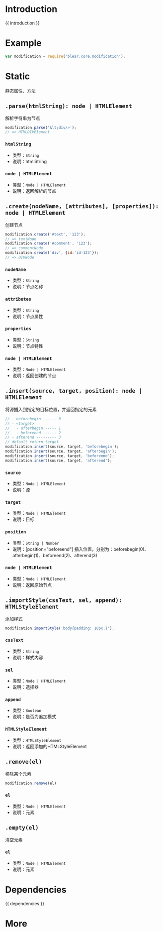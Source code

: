 # Introduction
{{ introduction }}



# Example
```js
var modification = require('blear.core.modification');
```

# Static
静态属性、方法


## `.parse(htmlString): node | HTMLElement`
解析字符串为节点
```js
modification.parse('&lt;div/>');
// => HTMLDIVElement
```

### `htmlString`
- 类型：`String`
- 说明：htmlString

### `node | HTMLElement`
- 类型：`Node | HTMLElement`
- 说明：返回解析的节点


## `.create(nodeName, [attributes], [properties]): node | HTMLElement`
创建节点
```js
modification.create('#text', '123');
// => textNode
modification.create('#comment', '123');
// => commentNode
modification.create('div', {id:'id-123'});
// => DIVNode
```

### `nodeName`
- 类型：`String`
- 说明：节点名称

### `attributes`
- 类型：`String`
- 说明：节点属性

### `properties`
- 类型：`String`
- 说明：节点特性

### `node | HTMLElement`
- 类型：`Node | HTMLElement`
- 说明：返回创建的节点


## `.insert(source, target, position): node | HTMLElement`
将源插入到指定的目标位置，并返回指定的元素
```js
// - beforebegin ------ 0
// - <target>
//   - afterbegin ----- 1
//   - beforeend ------ 2
// - afterend --------- 3
// default return target
modification.insert(source, target, 'beforebegin');
modification.insert(source, target, 'afterbegin');
modification.insert(source, target, 'beforeend');
modification.insert(source, target, 'afterend');
```

### `source`
- 类型：`Node | HTMLElement`
- 说明：源

### `target`
- 类型：`Node | HTMLElement`
- 说明：目标

### `position`
- 类型：`String | Number`
- 说明：[position="beforeend"] 插入位置，分别为：beforebegin(0)、afterbegin(1)、beforeend(2)、afterend(3)

### `node | HTMLElement`
- 类型：`Node | HTMLElement`
- 说明：返回原始节点


## `.importStyle(cssText, sel, append): HTMLStyleElement`
添加样式
```js
modification.importStyle('body{padding: 10px;}');
```

### `cssText`
- 类型：`String`
- 说明：样式内容

### `sel`
- 类型：`Node | HTMLElement`
- 说明：选择器

### `append`
- 类型：`Boolean`
- 说明：是否为追加模式

### `HTMLStyleElement`
- 类型：`HTMLStyleElement`
- 说明：返回添加的HTMLStyleElement


## `.remove(el)`
移除某个元素
```js
modification.remove(el)
```

### `el`
- 类型：`Node | HTMLElement`
- 说明：元素


## `.empty(el)`
清空元素

### `el`
- 类型：`Node | HTMLElement`
- 说明：元素






# Dependencies
{{ dependencies }}





# More

